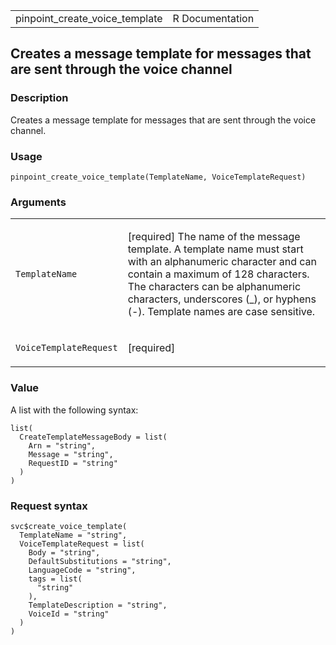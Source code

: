 <table style="width: 100%;">
<tbody>
<tr class="odd">
<td>pinpoint_create_voice_template</td>
<td style="text-align: right;">R Documentation</td>
</tr>
</tbody>
</table>

## Creates a message template for messages that are sent through the voice channel

### Description

Creates a message template for messages that are sent through the voice
channel.

### Usage

    pinpoint_create_voice_template(TemplateName, VoiceTemplateRequest)

### Arguments

<table>
<colgroup>
<col style="width: 35%" />
<col style="width: 65%" />
</colgroup>
<tbody>
<tr class="odd">
<td><code
id="pinpoint_create_voice_template_:_TemplateName">TemplateName</code></td>
<td><p>[required] The name of the message template. A template name must
start with an alphanumeric character and can contain a maximum of 128
characters. The characters can be alphanumeric characters, underscores
(_), or hyphens (-). Template names are case sensitive.</p></td>
</tr>
<tr class="even">
<td><code
id="pinpoint_create_voice_template_:_VoiceTemplateRequest">VoiceTemplateRequest</code></td>
<td><p>[required]</p></td>
</tr>
</tbody>
</table>

### Value

A list with the following syntax:

    list(
      CreateTemplateMessageBody = list(
        Arn = "string",
        Message = "string",
        RequestID = "string"
      )
    )

### Request syntax

    svc$create_voice_template(
      TemplateName = "string",
      VoiceTemplateRequest = list(
        Body = "string",
        DefaultSubstitutions = "string",
        LanguageCode = "string",
        tags = list(
          "string"
        ),
        TemplateDescription = "string",
        VoiceId = "string"
      )
    )
